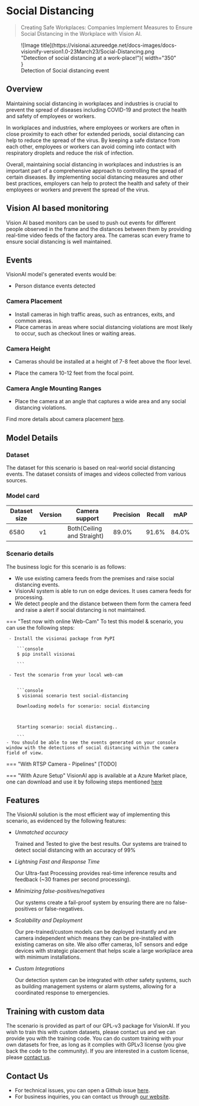 # **Social Distancing**

> Creating Safe Workplaces: Companies Implement Measures to Ensure Social Distancing in the Workplace with Vision AI.

<figure markdown>
  ![Image title](https://visionai.azureedge.net/docs-images/docs-visionify-version1.0-23March23/Social-Distancing.png "Detection of social distancing at a work-place!"){ width="350" }
  <figcaption>Detection of Social distancing event</figcaption>
</figure>

## Overview

Maintaining social distancing in workplaces and industries is crucial to prevent the spread of diseases including COVID-19 and protect the health and safety of employees or workers. 

In workplaces and industries, where employees or workers are often in close proximity to each other for extended periods, social distancing can help to reduce the spread of the virus. By keeping a safe distance from each other, employees or workers can avoid coming into contact with respiratory droplets and reduce the risk of infection.

Overall, maintaining social distancing in workplaces and industries is an important part of a comprehensive approach to controlling the spread of certain diseases. By implementing social distancing measures and other best practices, employers can help to protect the health and safety of their employees or workers and prevent the spread of the virus.

## Vision AI based monitoring

Vision AI based monitors can be used to push out events for different people observed in the frame and the distances between them by providing real-time video feeds of the factory area. The cameras scan every frame to ensure social distancing is well maintained.

## Events

VisionAI model's generated events would be:
- Person distance events detected

### Camera Placement

- Install cameras in high traffic areas, such as entrances, exits, and common areas.
- Place cameras in areas where social distancing violations are most likely to occur, such as checkout lines or waiting areas.

### Camera Height

- Cameras should be installed at a height of 7-8 feet above the floor level.

- Place the camera 10-12 feet from the focal point.

### Camera Angle Mounting Ranges

- Place the camera at an angle that captures a wide area and any social distancing violations.

Find more details about camera placement [here](../overview/cameras.md).

## Model Details

### Dataset
The dataset for this scenario is based on real-world social distancing events.
The dataset consists of images and videos collected from various sources. 

### Model card

 <div class="table">
    <table class="fl-table">
        <thead>
        <tr><th>Dataset size</th>
            <th>Version</th>
            <th>Camera support</th>
            <th>Precision</th>
            <th>Recall</th>
            <th> mAP  </th>  
        </thead>
        <tbody>
        <tr>
            <td>6580</td>
            <td>v1</td>
            <td>Both(Ceiling and Straight)</td>
            <td>89.0% </td>
            <td>91.6% </td>
            <td>84.0% </td>
        </tr>
        </tbody>
    </table>
</div>


### Scenario details

The business logic for this scenario is as follows:

- We use existing camera feeds from the premises and raise social distancing events.
- VisionAI system is able to run on edge devices. It uses camera feeds for processing.
- We detect people and the distance between them form the camera feed and raise a alert if social distancing is not maintained.

=== "Test now with online Web-Cam"
     To test this model & scenario, you can use the following steps:
     
     - Install the visionai package from PyPI
     
        ```console
        $ pip install visionai
        
        ```
     
     - Test the scenario from your local web-cam
     

        ```console
        $ visionai scenario test social-distancing

        Downloading models for scenario: social distancing
    
        

        Starting scenario: social distancing..

        ```
    - You should be able to see the events generated on your console window with the detections of social distancing within the camera field of view.

=== "With RTSP Camera - Pipelines"
     [TODO]
 
=== "With Azure Setup"
     VisionAI app is available at a Azure Market place, one can download and use it by following steps mentioned [here](../overview/azure-managed-app.md)


## Features


The VisionAI solution is the most efficient way of implementing this scenario, as evidenced by the following features:

-  *Unmatched accuracy*

    Trained and Tested to give the best results. Our systems are trained to detect social distancing with an accuracy of 99%

- *Lightning Fast and Response Time*

    Our Ultra-fast Processing provides real-time inference results and feedback (~30 frames per second processing). 

- *Minimizing false-positives/negatives*

    Our systems create a fail-proof system by ensuring there are no false-positives or false-negatives. 

- *Scalability and Deployment* 

    Our pre-trained/custom models can be deployed instantly and are camera independent which means they can be pre-installed with existing cameras on site. We also offer cameras, IoT sensors and edge devices with strategic placement that helps scale a large workplace area with minimum installations. 

- *Custom Integrations*

    Our detection system can be integrated with other safety systems, such as building management systems or alarm systems, allowing for a coordinated response to emergencies.

## Training with custom data

The scenario is provided as part of our GPL-v3 package for VisionAI. If you wish to train this with custom datasets, please contact us and we can provide you with the training code. You can do custom training with your own datasets for free, as long as it complies with GPLv3 license (you give back the code to the community). If you are interested in a custom license, please [contact us](../company/contact.md).


## Contact Us

- For technical issues, you can open a Github issue [here](https://github.com/visionify/visionai).
- For business inquiries, you can contact us through [our website](https://visionify.ai/contact).